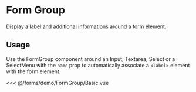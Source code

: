 <script setup>
import Basic from './demo/FormGroup/Basic.vue';
</script>

# Form Group

Display a label and additional informations around a form element.

## Usage

Use the FormGroup component around an Input, Textarea, Select or a SelectMenu with the `name` prop to automatically
associate a `<label>` element with the form element.

<DemoContainer classes="block">
  <Basic/>
</DemoContainer>

<<< @/forms/demo/FormGroup/Basic.vue